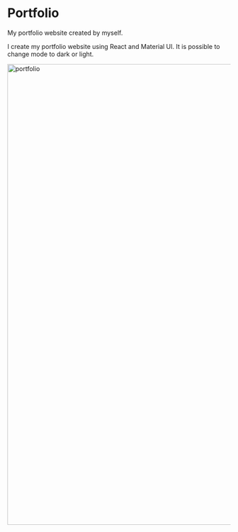 # Portfolio
My portfolio website created by myself.

I create my portfolio website using React and Material UI. It is possible to change mode to dark or light.





<img width="1038" alt="portfolio" src="https://user-images.githubusercontent.com/85414669/180623394-a4fc3daa-c8df-4de1-81b6-e5b181fd61b2.png">
